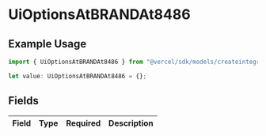 # UiOptionsAtBRANDAt8486

## Example Usage

```typescript
import { UiOptionsAtBRANDAt8486 } from "@vercel/sdk/models/createintegrationstoredirectop.js";

let value: UiOptionsAtBRANDAt8486 = {};
```

## Fields

| Field       | Type        | Required    | Description |
| ----------- | ----------- | ----------- | ----------- |